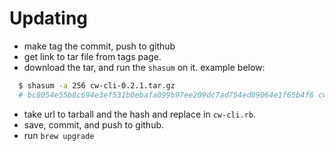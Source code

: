 
# Updating

* make tag the commit, push to github
* get link to tar file from tags page.
* download the tar, and run the `shasum` on it. example below:

``` bash
  $ shasum -a 256 cw-cli-0.2.1.tar.gz
  # bc8054e55b8c694e3ef531b0ebafa099b97ee209dc7ad754ed09064e1f65b4f6 cw-cli-0.2.1.tar.gz
```

* take url to tarball and the hash and replace in `cw-cli.rb`. 
* save, commit, and push to github.
* run `brew upgrade`
  
